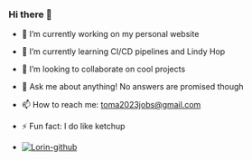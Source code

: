 ### Hi there 👋
- 🔭 I’m currently working on my personal website
- 🌱 I’m currently learning CI/CD pipelines and Lindy Hop
- 👯 I’m looking to collaborate on cool projects
- 💬 Ask me about anything! No answers are promised though
- 📫 How to reach me: toma2023jobs@gmail.com
- ⚡ Fun fact: I do like ketchup

- [![Lorin-github](https://github-readme-stats.vercel.app/api?username=Lorin-github)](https://github.com/anuraghazra/github-readme-stats)
<!--
**likeketchup/likeketchup** is a ✨ _special_ ✨ repository because its `README.md` (this file) appears on your GitHub profile.

-->
